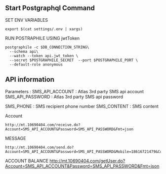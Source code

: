 ## Start Postgraphql Command

SET ENV VARIABLES

```
export $(cat settings/.env | xargs)
```


RUN POSTRAPHILE USING jwtToken
```
postgraphile -c $DB_CONNECTION_STRING\
  --schema api\
  --watch --token api.jwt_token \
  --secret $POSTGRAPHILE_SECRET  --port $POSTGRAPHILE_PORT \
  --default-role anonymous
```



## API information

Parameters :
SMS_API_ACCOUNT : Atlas 3rd party SMS api account
SMS_API_PASSWORD : Atlas 3rd party SMS api password


SMS_PHONE : SMS recipient phone number
SMS_CONTENT : SMS content

Account
```
http://mt.10690404.com/receive.do?Account=SMS_API_ACCOUNT&Password=SMS_API_PASSWORD&Fmt=json
```

MESSAGE

```
http://mt.10690404.com/send.do?Account=SMS_API_ACCOUNT&Password=SMS_API_PASSWORD&Mobile=18616721479&Content=test&Exno=0&Fmt=json
```

ACCOUNT BALANCE
http://mt.10690404.com/getUser.do?Account=SMS_API_ACCOUNT&Password=SMS_API_PASSWORD&Fmt=json
